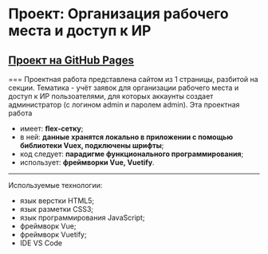 # Проект: Организация рабочего места и доступ к ИР
## [Проект на GitHub Pages](https://rudolfignatyev.github.io/workplace-organization-and-access-vue3/authorize-form "Организация рабочего места и доступ к ИР")
===
Проектная работа представлена сайтом из 1 страницы, разбитой на секции. Тематика - учёт заявок для организации рабочего места и доступ к ИР пользоателями, для которых аккаунты создает администратор (с логином admin и паролем admin). Эта проектная работа
* имеет: **flex-сетку**;
* в ней: **данные хранятся локально в приложении с помощью библиотеки Vuex, подключены шрифты**;
* код следует: **парадигме функционального программирования**;
* использует: **фреймворки Vue, Vuetify**.
---
Используемые технологии:
* язык верстки HTML5;
* язык разметки CSS3;
* язык программирования JavaScript;
* фреймворк Vue;
* фреймворк Vuetify;
* IDE VS Code
